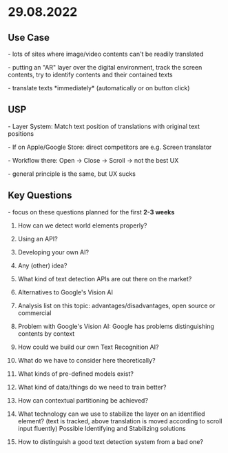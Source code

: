 # 29.08.2022

## Use Case

\- lots of sites where image/video contents can't be readily translated

\- putting an "AR" layer over the digital environment, track the screen contents, try to identify contents and their contained texts

\- translate texts \*immediately\* (automatically or on button click)

## USP

\- Layer System: Match text position of translations with original text positions

\- If on Apple/Google Store: direct competitors are e.g. Screen translator

\- Workflow there: Open -> Close -> Scroll -> not the best UX

\- general principle is the same, but UX sucks

## Key Questions

\- focus on these questions planned for the first **2-3 weeks**

1. How can we detect world elements properly?

2. Using an API?

3. Developing your own AI?

4. Any (other) idea?

5. What kind of text detection APIs are out there on the market?

6. Alternatives to Google's Vision AI

7. Analysis list on this topic: advantages/disadvantages, open source or commercial

8. Problem with Google's Vision AI: Google has problems distinguishing contents by context

9. How could we build our own Text Recognition AI?

10. What do we have to consider here theoretically?

11. What kinds of pre-defined models exist?

12. What kind of data/things do we need to train better?

13. How can contextual partitioning be achieved?
14. What technology can we use to stabilize the layer on an identified element? (text is tracked, above translation is moved according to scroll input fluently) Possible Identifying and Stabilizing solutions

15. How to distinguish a good text detection system from a bad one?
